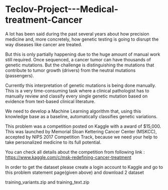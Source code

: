 # Teclov-Project---Medical-treatment-Cancer

A lot has been said during the past several years about how precision medicine and, more concretely, how genetic testing is going to disrupt the way diseases like cancer are treated.

But this is only partially happening due to the huge amount of manual work still required. Once sequenced, a cancer tumor can have thousands of genetic mutations. But the challenge is distinguishing the mutations that contribute to tumor growth (drivers) from the neutral mutations (passengers). 

Currently this interpretation of genetic mutations is being done manually. This is a very time-consuming task where a clinical pathologist has to manually review and classify every single genetic mutation based on evidence from text-based clinical literature.

We need to develop a Machine Learning algorithm that, using this knowledge base as a baseline, automatically classifies genetic variations.

This problem was a competition posted on Kaggle with a award of $15,000. This was launched by Memorial Sloan Kettering Cancer Center (MSKCC), accepted by NIPS 2017 Competition Track, because we need your help to take personalized medicine to its full potential.

You can check all details about the competition from following link : https://www.kaggle.com/c/msk-redefining-cancer-treatment

In order to get the dataset please create a login account to Kaggle and go to this problem statement page(given above) and download 2 dataset

training_variants.zip and training_text.zip
